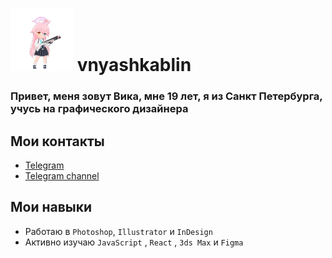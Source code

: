 # <img height="100" width="100" src="https://raw.githubusercontent.com/vnyashkablin/vnyashkablin/master/Hoshino_Sprite.webp"/> vnyashkablin
### Привет, меня зовут Вика, мне 19 лет, я из Санкт Петербурга, учусь на графического дизайнера 

## Мои контакты 
- [Telegram](https://ivivika.t.me)
- [Telegram channel](https://t.me/imvivika)

## Мои навыки 
- Работаю в  `Photoshop`, `Illustrator` и `InDesign`
- Активно изучаю `JavaScript` , `React` , `3ds Max` и `Figma`
